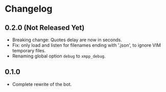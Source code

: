 # Changelog

## 0.2.0 (Not Released Yet)

* Breaking change: Quotes delay are now in seconds.
* Fix: only load and listen for filenames ending with '.json', to ignore VIM temporary files.
* Renaming global option `debug` to `xmpp_debug`.

## 0.1.0

* Complete rewrite of the bot.
